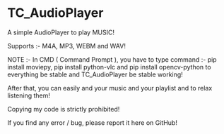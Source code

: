 # TC_AudioPlayer

A simple AudioPlayer to play MUSIC!

Supports :- M4A, MP3, WEBM and WAV!

NOTE :- In CMD ( Command Prompt ), you have to type command :- pip install moviepy, pip install python-vlc and pip install opencv-python to everything be stable and TC_AudioPlayer be stable working!

After that, you can easily and your music and your playlist and to relax listening them!

Copying my code is strictly prohibited!

If you find any error / bug, please report it here on GitHub!
